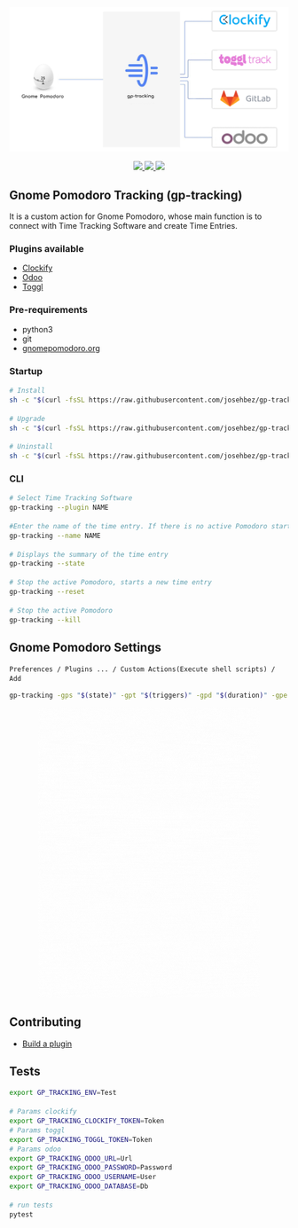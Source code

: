 <p align="center">
  <img src="assets/how-does-it-work.png" width="1200">
</p>

<p align="center">  
  <a href="https://github.com/josehbez/gp-tracking/actions?query=workflow%3APytest">
    <img src="https://github.com/josehbez/gp-tracking/workflows/Pytest/badge.svg">
  </a>
  <a href="LICENSE">  
    <img src="https://img.shields.io/github/license/josehbez/gp-tracking?style=flat-square" />
  </a>
   <a href="semv.toml">
    <img src="https://img.shields.io/badge/semv-2.2-green">
  </a>
  

</p>

## Gnome Pomodoro Tracking (gp-tracking)
It is a custom action for Gnome Pomodoro, whose main function is to connect with Time Tracking Software and create Time Entries.

### Plugins available

* [Clockify](assets/clockify/readme.md)
* [Odoo](assets/odoo/readme.md)
* [Toggl](assets/toggl/readme.md)

### Pre-requirements 

* python3 
* git 
* [gnomepomodoro.org](https://gnomepomodoro.org)


### Startup 

```bash
# Install 
sh -c "$(curl -fsSL https://raw.githubusercontent.com/josehbez/gp-tracking/master/startup.sh)" "" --install

# Upgrade
sh -c "$(curl -fsSL https://raw.githubusercontent.com/josehbez/gp-tracking/master/startup.sh)" "" --upgrade

# Uninstall
sh -c "$(curl -fsSL https://raw.githubusercontent.com/josehbez/gp-tracking/master/startup.sh)" "" --uninstall

```

### CLI

```bash
# Select Time Tracking Software
gp-tracking --plugin NAME  

#Enter the name of the time entry. If there is no active Pomodoro start a new one.
gp-tracking --name NAME

# Displays the summary of the time entry 
gp-tracking --state

# Stop the active Pomodoro, starts a new time entry
gp-tracking --reset

# Stop the active Pomodoro
gp-tracking --kill

```


## Gnome Pomodoro Settings 

`Preferences / Plugins ... / Custom Actions(Execute shell scripts) / Add `

```bash
gp-tracking -gps "$(state)" -gpt "$(triggers)" -gpd "$(duration)" -gpe "$(elapsed)"
```

<p align="center">  
 <img src="assets/gnome-pomodoro-settings.gif" width="400"/>
</p>



## Contributing
* [Build a plugin](./PLUGIN.md)

## Tests 
```bash
export GP_TRACKING_ENV=Test

# Params clockify
export GP_TRACKING_CLOCKIFY_TOKEN=Token
# Params toggl
export GP_TRACKING_TOGGL_TOKEN=Token
# Params odoo
export GP_TRACKING_ODOO_URL=Url
export GP_TRACKING_ODOO_PASSWORD=Password
export GP_TRACKING_ODOO_USERNAME=User
export GP_TRACKING_ODOO_DATABASE=Db

# run tests
pytest
```